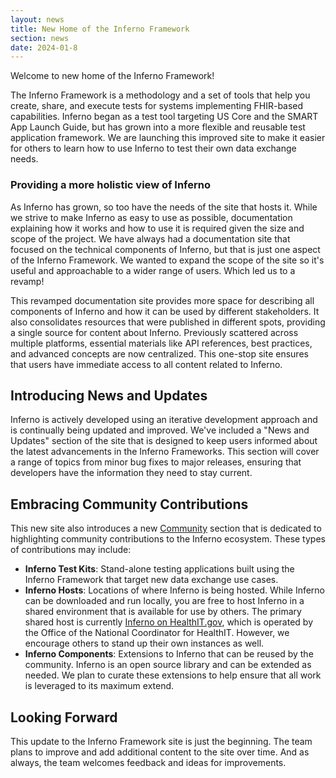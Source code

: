 ```yaml
---
layout: news
title: New Home of the Inferno Framework
section: news
date: 2024-01-8
---
```


Welcome to new home of the Inferno Framework!

The Inferno Framework is a methodology and a set of tools that help you create,
share, and execute tests for systems implementing FHIR-based capabilities.
Inferno began as a test tool targeting US Core and the SMART App Launch Guide,
but has grown into a more flexible and reusable test application framework. We
are launching this improved site to make it easier for others to learn how to
use Inferno to test their own data exchange needs.

<!-- break -->

### Providing a more holistic view of Inferno

As Inferno has grown, so too have the needs of the site that hosts it. While
we strive to make Inferno as easy to use as possible,
documentation explaining how it works and how to use it is required
given the size and scope of the project. We have always had a documentation site 
that focused on the technical components of Inferno, but that is just
one aspect of the Inferno Framework. We wanted to expand the scope of the site
so it's useful and approachable to a wider range of users. Which led us
to a revamp!

This revamped documentation site
provides more space for describing all components of Inferno and how
it can be used by different stakeholders. It also consolidates resources that were published
in different spots, providing a single source for content about Inferno.
Previously scattered across multiple platforms, essential materials like API references,
best practices, and advanced concepts are now centralized. This one-stop site
ensures that users have immediate access to all content related to Inferno.

## Introducing News and Updates

Inferno is actively developed using an iterative development
approach and is continually being updated and improved. We've
included a "News and Updates" section of the site that is designed to keep users
informed about the latest advancements in the Inferno Frameworks. This section will
cover a range of topics from minor bug fixes to major releases, ensuring that
developers have the information they need to stay current.

## Embracing Community Contributions

This new site also introduces a new [Community](/community) section that is
dedicated to highlighting community contributions to the Inferno ecosystem.
These types of contributions may include:
* **Inferno Test Kits**: Stand-alone testing applications built using the Inferno Framework
that target new data exchange use cases.
* **Inferno Hosts**: Locations of where Inferno is being hosted. While Inferno can be downloaded and run locally, you are free
to host Inferno in a shared environment that is available for use by others. The
primary shared host is currently [Inferno on HealthIT.gov](https://inferno.healthit.gov),
which is operated by the Office of the National Coordinator for HealthIT. However,
we encourage others to stand up their own instances as well.
* **Inferno Components**: Extensions to Inferno that can be reused by the community. Inferno is an open source library and can be extended
as needed. We plan to curate these extensions
to help ensure that all work is leveraged to its maximum extend.

## Looking Forward

This update to the Inferno Framework site is just the beginning. The team plans to
improve and add additional content to the site over time. And as always, the
team welcomes feedback and ideas for improvements.